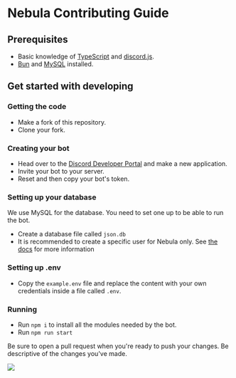 # Nebula Contributing Guide

## Prerequisites
- Basic knowledge of [TypeScript](https://typescriptlang.org/) and [discord.js](https://discord.js.org/).
- [Bun](https://bun.sh) and [MySQL](https://mysql.com/) installed.

## Get started with developing
### Getting the code
- Make a fork of this repository. 
- Clone your fork.

### Creating your bot
- Head over to the [Discord Developer Portal](https://discord.com/developers/applications) and make a new application.
- Invite your bot to your server.
- Reset and then copy your bot's token.

### Setting up your database
We use MySQL for the database. You need to set one up to be able to run the bot.

- Create a database file called `json.db`
- It is recommended to create a specific user for Nebula only. See [the docs](https://dev.mysql.com/doc/refman/8.0/en/creating-accounts.html) for more information

### Setting up .env
- Copy the `example.env` file and replace the content with your own credentials inside a file called `.env`.

### Running
- Run `npm i` to install all the modules needed by the bot. 
- Run `npm run start`

Be sure to open a pull request when you're ready to push your changes. Be descriptive of the changes you've made.

![](https://user-images.githubusercontent.com/51555391/176925763-cdfd57ba-ae1e-4bf3-85e9-b3ebd30b1d59.png)
